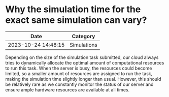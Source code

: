 # Why the simulation time for the exact same simulation can vary?

| Date       | Category    |
|------------|-------------|
| 2023-10-24 14:48:15 | Simulations |



Depending on the size of the simulation task submitted, our cloud always tries to dynamically allocate the optimal amount of computational resources to run this task. When the server is busy, the resources could become limited, so a smaller amount of resources are assigned to run the task, making the simulation time slightly longer than usual. However, this should be relatively rare as we constantly monitor the status of our server and ensure ample hardware resources are available at all times.